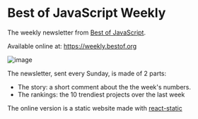 # Best of JavaScript Weekly

The weekly newsletter from [Best of JavaScript](https://bestofjs.org).

Available online at: https://weekly.bestof.org

![image](https://user-images.githubusercontent.com/5546996/41823487-9e09a808-783b-11e8-9192-0c2ad349db58.png)

The newsletter, sent every Sunday, is made of 2 parts:

- The story: a short comment about the the week's numbers.
- The rankings: the 10 trendiest projects over the last week

The online version is a static website made with [react-static](https://react-static.js.org/)
